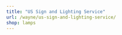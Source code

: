 ```yaml
---
title: "US Sign and Lighting Service"
url: /wayne/us-sign-and-lighting-service/
shop: lamps
---
```

